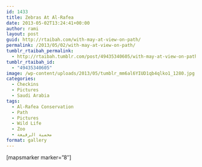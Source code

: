 ```yaml
---
id: 1433
title: Zebras At Al-Rafea
date: 2013-05-02T13:24:41+00:00
author: rami
layout: post
guid: http://rtaibah.com/with-may-at-view-on-path/
permalink: /2013/05/02/with-may-at-view-on-path/
tumblr_rtaibah_permalink:
  - http://rtaibah.tumblr.com/post/49435340605/with-may-at-view-on-path
tumblr_rtaibah_id:
  - "49435340605"
image: /wp-content/uploads/2013/05/tumblr_mm6al6YIUD1qb4qlko1_1280.jpg
categories:
  - Checkins
  - Pictures
  - Saudi Arabia
tags:
  - Al-Rafea Conservation
  - Path
  - Pictures
  - Wild Life
  - Zoo
  - محمية الرفيعة
format: gallery
---
```

[mapsmarker marker=&#8221;8&#8243;]